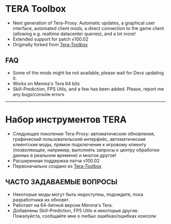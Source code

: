 # TERA Toolbox
* Next generation of Tera-Proxy: Automatic updates, a graphical user interface, automated client mods, a direct connection to the game client (allowing e.g. realtime datacenter queries), and a lot more!
* Extended support for patch v100.02
* Originally forked from [Tera-Toolbox](https://github.com/tera-toolbox/tera-toolbox)

## FAQ
* Some of the mods might be not available, please wait for Devs updating it.
* Works on Menma's Tera 64 bits
* Skill-Prediction, FPS Utils, and a few has been added. Please, report me any bugs/console errors

-------------------------------------------------------

# Набор инструментов TERA
* Следующее поколение Tera-Proxy: автоматические обновления, графический пользовательский интерфейс, автоматические клиентские моды, прямое подключение к игровому клиенту (позволяющее, например, выполнять запросы к центру обработки данных в реальном времени) и многое другое!
* Расширенная поддержка патча v100.02
* Первоначально создано из [Tera-Toolbox](https://github.com/tera-toolbox/tera-toolbox)

## ЧАСТО ЗАДАВАЕМЫЕ ВОПРОСЫ
* Некоторые моды могут быть недоступны, подождите, пока разработчики их обновят.
* Работает на 64-битной версии Menma's Tera.
* Добавлены Skill-Prediction, FPS Utils и некоторые другие. Пожалуйста, сообщайте мне о любых ошибках/ошибках консоли
